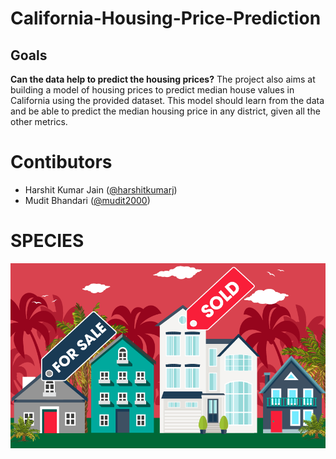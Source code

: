 # California-Housing-Price-Prediction

## Goals
**Can the data help to predict the housing prices?**
The project also aims at building a model of housing prices to predict median house values in California using the provided dataset. This model should learn from the data and be able to predict the median housing price in any district, given all the other metrics.

# Contibutors
* Harshit Kumar Jain ([@harshitkumarj](https://github.com/harshitkumarj))
* Mudit Bhandari ([@mudit2000](https://github.com/mudit2000))

# SPECIES
<p><img src='image.PNG'>
